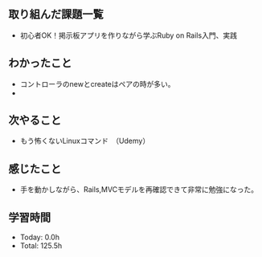## 取り組んだ課題一覧
- 初心者OK！掲示板アプリを作りながら学ぶRuby on Rails入門、実践
## わかったこと
- コントローラのnewとcreateはペアの時が多い。
- 
## 次やること
- もう怖くないLinuxコマンド　（Udemy）
## 感じたこと
- 手を動かしながら、Rails,MVCモデルを再確認できて非常に勉強になった。
## 学習時間
- Today: 0.0h
- Total: 125.5h
